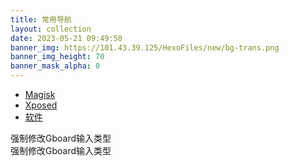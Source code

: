 ```yaml
---
title: 常用导航
layout: collection
date: 2023-05-21 09:49:58
banner_img: https://101.43.39.125/HexoFiles/new/bg-trans.png
banner_img_height: 70
banner_mask_alpha: 0
---
```


<div class="container tool-nav">
  <ul class="nav nav-pills">
    <li role="presentation"><a href="index.html">Magisk</a></li>
    <li role="presentation" class="active"><a href="#">Xposed</a></li>
    <li role="presentation"><a href="software.html">软件</a></li>
  </ul>
</div>

<div class="container-fluid">
  <div class="row text-center">
    <div class="col-xs-6 col-sm-6 col-md-4 col-lg-4 tool-li"><a href="https://github.com/kooritea/ForceGboardInputType" target="_blank">
      <div class="tool-li-li li-bgc-40">
        <i class="iconfont icon-android"></i>
      </div> </a>
    <div class="text-center" style="margin-top:10px">
      强制修改Gboard输入类型
    </div>
    <div class="text-center text-color-height">
      强制修改Gboard输入类型
    </div>
  </div>
</div>
